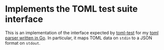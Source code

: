 # Implements the TOML test suite interface

This is an implementation of the interface expected by
[toml-test](https://github.com/BurntSushi/toml-test) for my
[toml parser written in Go](https://github.com/BurntSushi/toml).
In particular, it maps TOML data on `stdin` to a JSON format on `stdout`.

